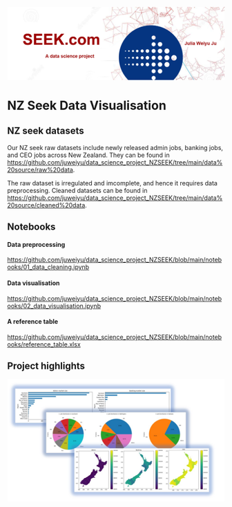 ![alt text](https://github.com/juweiyu/data_science_project_NZSEEK/blob/main/images/nzseek_logo.jpg)

# NZ Seek Data Visualisation

## NZ seek datasets
Our NZ seek raw datasets include newly released admin jobs, banking jobs, and CEO jobs across New Zealand. They can be found in https://github.com/juweiyu/data_science_project_NZSEEK/tree/main/data%20source/raw%20data.

The raw dataset is irregulated and imcomplete, and hence it requires data preprocessing. Cleaned datasets can be found in  https://github.com/juweiyu/data_science_project_NZSEEK/tree/main/data%20source/cleaned%20data.

## Notebooks
#### Data preprocessing
https://github.com/juweiyu/data_science_project_NZSEEK/blob/main/notebooks/01_data_cleaning.ipynb

#### Data visualisation
https://github.com/juweiyu/data_science_project_NZSEEK/blob/main/notebooks/02_data_visualisation.ipynb

#### A reference table
https://github.com/juweiyu/data_science_project_NZSEEK/blob/main/notebooks/reference_table.xlsx

## Project highlights

![alt text](https://github.com/juweiyu/data_science_project_NZSEEK/blob/main/images/highlights.jpg)



